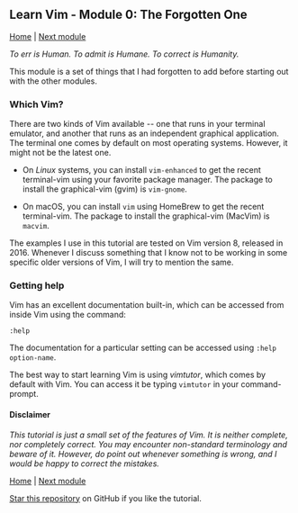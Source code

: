 ## Learn Vim - Module 0: The Forgotten One

[Home](https://github.com/manasthakur/learn-vim/)  |  [Next module](module1.md)

_To err is Human. To admit is Humane. To correct is Humanity._

This module is a set of things that I had forgotten to add before starting out with the other modules.

### Which Vim?

There are two kinds of Vim available -- one that runs in your terminal emulator, and another that runs as an independent graphical application.
The terminal one comes by default on most operating systems.
However, it might not be the latest one.

* On _Linux_ systems, you can install `vim-enhanced` to get the recent terminal-vim using your favorite package manager.
The package to install the graphical-vim (gvim) is `vim-gnome`.

* On macOS, you can install `vim` using HomeBrew to get the recent terminal-vim.
The package to install the graphical-vim (MacVim) is `macvim`.

The examples I use in this tutorial are tested on Vim version 8, released in 2016.
Whenever I discuss something that I know not to be working in some specific older versions of Vim, I will try to mention the same.

### Getting help

Vim has an excellent documentation built-in, which can be accessed from inside Vim using the command:
```
:help
```
The documentation for a particular setting can be accessed using `:help option-name`.

The best way to start learning Vim is using _vimtutor_, which comes by default with Vim.
You can access it be typing `vimtutor` in your command-prompt.

#### Disclaimer
_This tutorial is just a small set of the features of Vim. It is neither complete, nor completely correct. You may encounter non-standard terminology and beware of it. However, do point out whenever something is wrong, and I would be happy to correct the mistakes._

[Home](https://github.com/manasthakur/learn-vim/)  |  [Next module](module1.md)

[Star this repository](https://github.com/manasthakur/learn-vim/) on GitHub if you like the tutorial.

